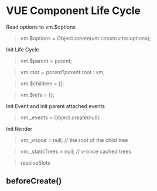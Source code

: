 # VUE Component Life Cycle

Read options to vm.$options

> vm.$options = Object.create(vm.constructor.options);


Init Life Cycle

> vm.$parent = parent;

> vm.$root = parent ? parent.$root : vm;

> vm.$children = [];

> vm.$refs = {};

Init Event and init parent attached events

> vm._events = Object.create(null);

Init Render

> vm._vnode = null; // the root of the child tree

> vm._staticTrees = null; // v-once cached trees

> resolveSlots

## beforeCreate()




